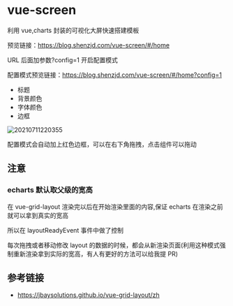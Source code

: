 # vue-screen

利用 vue,charts 封装的可视化大屏快速搭建模板

预览链接：<https://blog.shenzjd.com/vue-screen/#/home>

URL 后面加参数?config=1 开启配置模式

配置模式预览链接：<https://blog.shenzjd.com/vue-screen/#/home?config=1>

- 标题
- 背景颜色
- 字体颜色
- 边框

![20210711220355](https://cdn.jsdelivr.net/gh/wu529778790/image/blog/20210711220355.png)

配置模式会自动加上红色边框，可以在右下角拖拽，点击组件可以拖动

## 注意

### echarts 默认取父级的宽高

在 vue-grid-layout 渲染完以后在开始渲染里面的内容,保证 echarts 在渲染之前就可以拿到真实的宽高

所以在 layoutReadyEvent 事件中做了控制

每次拖拽或者移动修改 layout 的数据的时候，都会从新渲染页面(利用这种模式强制重新渲染拿到实际的宽高，有人有更好的方法可以给我提 PR)

## 参考链接

- <https://jbaysolutions.github.io/vue-grid-layout/zh>
